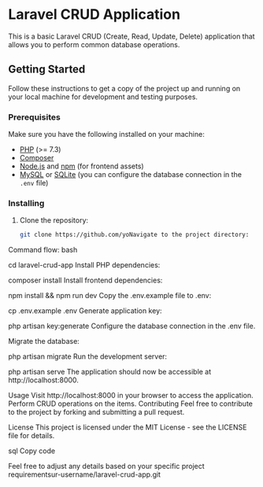 # Laravel CRUD Application

This is a basic Laravel CRUD (Create, Read, Update, Delete) application that allows you to perform common database operations.

## Getting Started

Follow these instructions to get a copy of the project up and running on your local machine for development and testing purposes.

### Prerequisites

Make sure you have the following installed on your machine:

- [PHP](https://www.php.net/) (>= 7.3)
- [Composer](https://getcomposer.org/)
- [Node.js](https://nodejs.org/) and [npm](https://www.npmjs.com/) (for frontend assets)
- [MySQL](https://www.mysql.com/) or [SQLite](https://www.sqlite.org/) (you can configure the database connection in the `.env` file)

### Installing

1. Clone the repository:

   ```bash
   git clone https://github.com/yoNavigate to the project directory:
Command flow: 
bash

cd laravel-crud-app
Install PHP dependencies:


composer install
Install frontend dependencies:


npm install && npm run dev
Copy the .env.example file to .env:


cp .env.example .env
Generate application key:


php artisan key:generate
Configure the database connection in the .env file.

Migrate the database:

php artisan migrate
Run the development server:

php artisan serve
The application should now be accessible at http://localhost:8000.

Usage
Visit http://localhost:8000 in your browser to access the application.
Perform CRUD operations on the items.
Contributing
Feel free to contribute to the project by forking and submitting a pull request.

License
This project is licensed under the MIT License - see the LICENSE file for details.

sql
Copy code

Feel free to adjust any details based on your specific project requirementsur-username/laravel-crud-app.git
